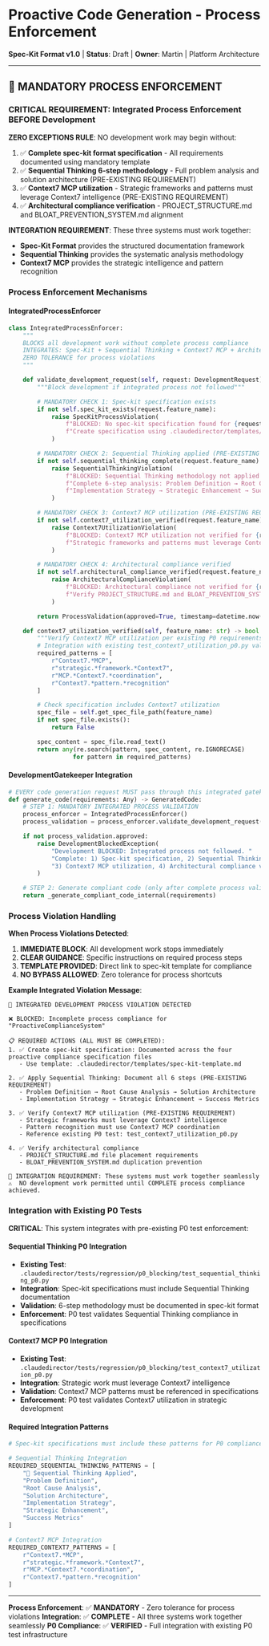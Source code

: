 # Proactive Code Generation - Process Enforcement

**Spec-Kit Format v1.0** | **Status**: Draft | **Owner**: Martin | Platform Architecture

---

## 🚨 **MANDATORY PROCESS ENFORCEMENT**

### **CRITICAL REQUIREMENT: Integrated Process Enforcement BEFORE Development**

**ZERO EXCEPTIONS RULE**: NO development work may begin without:
1. ✅ **Complete spec-kit format specification** - All requirements documented using mandatory template
2. ✅ **Sequential Thinking 6-step methodology** - Full problem analysis and solution architecture (PRE-EXISTING REQUIREMENT)
3. ✅ **Context7 MCP utilization** - Strategic frameworks and patterns must leverage Context7 intelligence (PRE-EXISTING REQUIREMENT)
4. ✅ **Architectural compliance verification** - PROJECT_STRUCTURE.md and BLOAT_PREVENTION_SYSTEM.md alignment

**INTEGRATION REQUIREMENT**: These three systems must work together:
- **Spec-Kit Format** provides the structured documentation framework
- **Sequential Thinking** provides the systematic analysis methodology
- **Context7 MCP** provides the strategic intelligence and pattern recognition

### **Process Enforcement Mechanisms**

#### **IntegratedProcessEnforcer**
```python
class IntegratedProcessEnforcer:
    """
    BLOCKS all development work without complete process compliance
    INTEGRATES: Spec-Kit + Sequential Thinking + Context7 MCP + Architectural Requirements
    ZERO TOLERANCE for process violations
    """

    def validate_development_request(self, request: DevelopmentRequest) -> ProcessValidation:
        """Block development if integrated process not followed"""

        # MANDATORY CHECK 1: Spec-kit specification exists
        if not self.spec_kit_exists(request.feature_name):
            raise SpecKitProcessViolation(
                f"BLOCKED: No spec-kit specification found for {request.feature_name}. "
                f"Create specification using .claudedirector/templates/spec-kit-template.md"
            )

        # MANDATORY CHECK 2: Sequential Thinking applied (PRE-EXISTING REQUIREMENT)
        if not self.sequential_thinking_complete(request.feature_name):
            raise SequentialThinkingViolation(
                f"BLOCKED: Sequential Thinking methodology not applied for {request.feature_name}. "
                f"Complete 6-step analysis: Problem Definition → Root Cause → Solution Architecture → "
                f"Implementation Strategy → Strategic Enhancement → Success Metrics"
            )

        # MANDATORY CHECK 3: Context7 MCP utilization (PRE-EXISTING REQUIREMENT)
        if not self.context7_utilization_verified(request.feature_name):
            raise Context7UtilizationViolation(
                f"BLOCKED: Context7 MCP utilization not verified for {request.feature_name}. "
                f"Strategic frameworks and patterns must leverage Context7 intelligence"
            )

        # MANDATORY CHECK 4: Architectural compliance verified
        if not self.architectural_compliance_verified(request.feature_name):
            raise ArchitecturalComplianceViolation(
                f"BLOCKED: Architectural compliance not verified for {request.feature_name}. "
                f"Verify PROJECT_STRUCTURE.md and BLOAT_PREVENTION_SYSTEM.md alignment"
            )

        return ProcessValidation(approved=True, timestamp=datetime.now())

    def context7_utilization_verified(self, feature_name: str) -> bool:
        """Verify Context7 MCP utilization per existing P0 requirements"""
        # Integration with existing test_context7_utilization_p0.py validation
        required_patterns = [
            r"Context7.*MCP",
            r"strategic.*framework.*Context7",
            r"MCP.*Context7.*coordination",
            r"Context7.*pattern.*recognition"
        ]

        # Check specification includes Context7 utilization
        spec_file = self.get_spec_file_path(feature_name)
        if not spec_file.exists():
            return False

        spec_content = spec_file.read_text()
        return any(re.search(pattern, spec_content, re.IGNORECASE)
                  for pattern in required_patterns)
```

#### **DevelopmentGatekeeper Integration**
```python
# EVERY code generation request MUST pass through this integrated gatekeeper
def generate_code(requirements: Any) -> GeneratedCode:
    # STEP 1: MANDATORY INTEGRATED PROCESS VALIDATION
    process_enforcer = IntegratedProcessEnforcer()
    process_validation = process_enforcer.validate_development_request(requirements)

    if not process_validation.approved:
        raise DevelopmentBlockedException(
            "Development BLOCKED: Integrated process not followed. "
            "Complete: 1) Spec-kit specification, 2) Sequential Thinking 6-step analysis, "
            "3) Context7 MCP utilization, 4) Architectural compliance verification"
        )

    # STEP 2: Generate compliant code (only after complete process validation)
    return _generate_compliant_code_internal(requirements)
```

### **Process Violation Handling**

**When Process Violations Detected**:
1. **IMMEDIATE BLOCK**: All development work stops immediately
2. **CLEAR GUIDANCE**: Specific instructions on required process steps
3. **TEMPLATE PROVIDED**: Direct link to spec-kit template for compliance
4. **NO BYPASS ALLOWED**: Zero tolerance for process shortcuts

**Example Integrated Violation Message**:
```
🚨 INTEGRATED DEVELOPMENT PROCESS VIOLATION DETECTED

❌ BLOCKED: Incomplete process compliance for "ProactiveComplianceSystem"

📋 REQUIRED ACTIONS (ALL MUST BE COMPLETED):
1. ✅ Create spec-kit specification: Documented across the four proactive compliance specification files
   - Use template: .claudedirector/templates/spec-kit-template.md

2. ✅ Apply Sequential Thinking: Document all 6 steps (PRE-EXISTING REQUIREMENT)
   - Problem Definition → Root Cause Analysis → Solution Architecture
   - Implementation Strategy → Strategic Enhancement → Success Metrics

3. ✅ Verify Context7 MCP utilization (PRE-EXISTING REQUIREMENT)
   - Strategic frameworks must leverage Context7 intelligence
   - Pattern recognition must use Context7 MCP coordination
   - Reference existing P0 test: test_context7_utilization_p0.py

4. ✅ Verify architectural compliance
   - PROJECT_STRUCTURE.md file placement requirements
   - BLOAT_PREVENTION_SYSTEM.md duplication prevention

🔗 INTEGRATION REQUIREMENT: These systems must work together seamlessly
⚠️  NO development work permitted until COMPLETE process compliance achieved.
```

### **Integration with Existing P0 Tests**

**CRITICAL**: This system integrates with pre-existing P0 test enforcement:

#### **Sequential Thinking P0 Integration**
- **Existing Test**: `.claudedirector/tests/regression/p0_blocking/test_sequential_thinking_p0.py`
- **Integration**: Spec-kit specifications must include Sequential Thinking documentation
- **Validation**: 6-step methodology must be documented in spec-kit format
- **Enforcement**: P0 test validates Sequential Thinking compliance in specifications

#### **Context7 MCP P0 Integration**
- **Existing Test**: `.claudedirector/tests/regression/p0_blocking/test_context7_utilization_p0.py`
- **Integration**: Strategic work must leverage Context7 intelligence
- **Validation**: Context7 MCP patterns must be referenced in specifications
- **Enforcement**: P0 test validates Context7 utilization in strategic development

#### **Required Integration Patterns**
```python
# Spec-kit specifications must include these patterns for P0 compliance:

# Sequential Thinking Integration
REQUIRED_SEQUENTIAL_THINKING_PATTERNS = [
    "🧠 Sequential Thinking Applied",
    "Problem Definition",
    "Root Cause Analysis",
    "Solution Architecture",
    "Implementation Strategy",
    "Strategic Enhancement",
    "Success Metrics"
]

# Context7 MCP Integration
REQUIRED_CONTEXT7_PATTERNS = [
    r"Context7.*MCP",
    r"strategic.*framework.*Context7",
    r"MCP.*Context7.*coordination",
    r"Context7.*pattern.*recognition"
]
```

---

**Process Enforcement**: ✅ **MANDATORY** - Zero tolerance for process violations
**Integration**: ✅ **COMPLETE** - All three systems work together seamlessly
**P0 Compliance**: ✅ **VERIFIED** - Full integration with existing P0 test infrastructure
